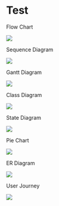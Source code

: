 # Test

Flow Chart

![](https://mermaid.ink/img/pako:eNpVj8tqw0AMRX9FaNVC_ANeFBI7zSaQQrxzshAeOTMk82AsU4ztf--4hpBoee65QhqxD4qE98qIj5i39Oh4g9SLPw-ueYLVKg3dItknbbxizPHiEg0aqvLiIM22LnQ0nVjqrpBlX9OBBax3PEyw-zh46LQPwbjb5-rvFgmK8bhoDKKNu89rVPz3T44nKOsjBfHh-ppUv36CfW1-dFr_nujIqfVdt5TOzRqKUFBMCm7QcrRkFOYjima7_KC4pf4hOM9_XQdaCg)

Sequence Diagram

![](https://mermaid.ink/img/pako:eNptz80OgjAMB_BXqb0KL8ABY6KJevXKpdkKLNmHji2GEN7dDZQTPTXt79-kE8aXpMBXqYLzWLWkBy6QYnDP0YptsKqLos6T2abCScYKGzvwO7IVf9BYSHXWSnBZ18eH620FN9baQe4L6N0HyDOMLp528coE2UygZ_Jg-Efzrky0XDLpsFrTBdyXxKJT7LDP79Aya-g8U0gECzTsDSmJ1YShZ5NfktxS1AHn-QsueV7V)

Gantt Diagram

![](https://mermaid.ink/img/pako:eNp90E1rwzAMBuC_InR2IU7Sbvg22t4LvfYiYqUL-KM4SmGU_vfVTReyDKaL7ZfnReAbDhdLwnvbSUxoWnI9K6RB4vErNFMwql1H50R-SptoGQ2eKYicAkDPjXQxwHE8c7SN_uJY2IKxMbCCx1jutYKy0PWq0Ktio6bre658PMpXhtcYej7Vs1bOam8KKpv9gRI5xw505j-9zCsF1Aqn10b9m5dLXv_LqyVfz3j1h9dLvpnxeuSo0HPy1Fk0N5RP9vk7Lbc0OMH7_RvPb3gh)

Class Diagram

![](https://mermaid.ink/img/pako:eNptkctOwzAQRX_FmhWozQ9EbFAfEouuukNIaGJP01H8AD9UQZp_b5ISE1q88pzrO7ozbiF9KIy0URydh_KAOtASMEW3_7Iyg-urNWPt0WQqnSIoQWoM4Ud7s6I_z5YNavF0LgqxTrK5p1sOx3v6SpXHP7gUC7ZRYE23eB8921rUZBX5uThYwg5Nf314vBFMP8UEx9hjvPYKRG5aETYrp53PQjixmYx9-ZlQNlPdzfsNg-V-xZA98De92C1RzFii3WD81z-u4DdQ5ZwWHN5PrFWGPtmZF5ZgyBtkBWUL8Uhm-BRFB0w6QtddACgflas)

State Diagram

![](https://mermaid.ink/img/pako:eNpdzr0KgzAQB_BXCTcWfYEMXWrHTo61w2FODeSjJJdCEd-9moAWb_rzuw9uhvRWyHRXmn0AOaCJVAEm9u3X9TuUqUbjGNDu2ntFIKFzkY9u58Raz8tL1PVVtKyNKZRjxrV5pof_aDcWLfm8_qe3gHEqmuNxFCqwFCxqBXIGnshuDyoaMBmGZfkB-LNMVg)

Pie Chart

![](https://mermaid.ink/img/pako:eNo9zcsKwjAQheFXGWbdjYhSsrXuRbfZjM20BnIpyUQope9upaRn-XHgX7BMhoTvxkpMqAZymRukIvE1h_6A_dVZGhP5Q_toGBXqMFkGseIYHiwZyMRJ2MB7hm90JQhzyjrANo1dHLNGUHBur9VuJLu1l0rPSqeNsEHPyZM1qBaUD_t_1_BAxQmu6w9qY0DR)

ER Diagram

![](https://mermaid.ink/img/pako:eNp1kFFrgzAQx79KuOfaD-BbMWEI6yzRFgq-3JLrGoimpLEw1O8-ndqtHctb_vfL7-7SQnPRGEhoE5yH-IT2SivAJrj8s1b3YKK4wQ-P1T1VThPEQH4ulDUbTrLPi2wrJOu79bprGRev6UHIY7ThXIo8ZzE74_WJ7booci3LJB8uMbtYVPQPk74dsjQRA1WCNfhuiZ2cL2Gi_3R7MntSZG6Le3GNUPcDKXcjPyNT9huI0kJsB8rUyjZ6Ue1kxvdJESWbQrxk8rg8mfNvax3Q1I_8w3yLuQTnNXnSQ49xMVhBRb5CoyFuIZypGv9d0wkbG6DvvwDnVIzX)

User Journey

![](https://mermaid.ink/img/pako:eNpdz7EOgkAMgOFXaTqzGONyqxonJleXhitQ5a7m6MUQ47srEMG4fm3_pE_Md0_GRy-mCV1NXc8FUjY9D7FaYN46CDWJwqKVekaHV80p8nCJACbWMZQDPDTdJDbgafKeKxONcFIwnYajApR0YzAmBzsHJc_4Wcr33khS72C7-mG-dLAZrYA92V-71bA2vD7it_JTP4tNoyWNBQZOgcSje6K1HManPNeUO8PX6w1MN1-o)
